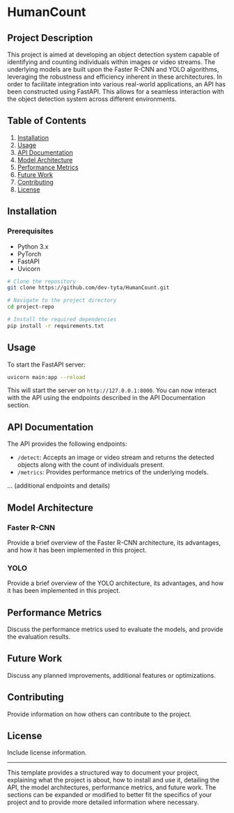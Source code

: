 # HumanCount 

## Project Description

This project is aimed at developing an object detection system capable of identifying and counting individuals within images or video streams. 
The underlying models are built upon the Faster R-CNN and YOLO algorithms, leveraging the robustness and efficiency inherent in these architectures. 
In order to facilitate integration into various real-world applications, an API has been constructed using FastAPI. 
This allows for a seamless interaction with the object detection system across different environments.

## Table of Contents

1. [Installation](#installation)
2. [Usage](#usage)
3. [API Documentation](#api-documentation)
4. [Model Architecture](#model-architecture)
5. [Performance Metrics](#performance-metrics)
6. [Future Work](#future-work)
7. [Contributing](#contributing)
8. [License](#license)

## Installation

### Prerequisites

- Python 3.x
- PyTorch
- FastAPI
- Uvicorn

```bash
# Clone the repository
git clone https://github.com/dev-tyta/HumanCount.git

# Navigate to the project directory
cd project-repo

# Install the required dependencies
pip install -r requirements.txt
```

## Usage

To start the FastAPI server:

```bash
uvicorn main:app --reload
```

This will start the server on `http://127.0.0.1:8000`. You can now interact with the API using the endpoints described in the API Documentation section.

## API Documentation

The API provides the following endpoints:

- `/detect`: Accepts an image or video stream and returns the detected objects along with the count of individuals present.
- `/metrics`: Provides performance metrics of the underlying models.

... (additional endpoints and details)

## Model Architecture

### Faster R-CNN

Provide a brief overview of the Faster R-CNN architecture, its advantages, and how it has been implemented in this project.

### YOLO

Provide a brief overview of the YOLO architecture, its advantages, and how it has been implemented in this project.

## Performance Metrics

Discuss the performance metrics used to evaluate the models, and provide the evaluation results.

## Future Work

Discuss any planned improvements, additional features or optimizations.

## Contributing

Provide information on how others can contribute to the project.

## License

Include license information.

---

This template provides a structured way to document your project, explaining what the project is about, how to install and use it, detailing the API, the model architectures, performance metrics, and future work. The sections can be expanded or modified to better fit the specifics of your project and to provide more detailed information where necessary.